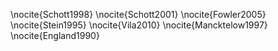 \nocite{Schott1998}
\nocite{Schott2001}
\nocite{Fowler2005}
\nocite{Stein1995}
\nocite{Vila2010}
\nocite{Mancktelow1997}
\nocite{England1990}
